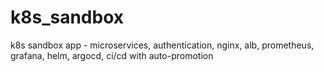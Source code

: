 # k8s_sandbox
k8s sandbox app - microservices, authentication, nginx, alb, prometheus, grafana, helm, argocd, ci/cd with auto-promotion
